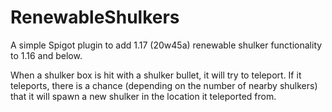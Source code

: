 # RenewableShulkers
A simple Spigot plugin to add 1.17 (20w45a) renewable shulker functionality to 1.16 and below.

When a shulker box is hit with a shulker bullet, it will try to teleport.
If it teleports, there is a chance (depending on the number of nearby shulkers) that it will spawn a new shulker in the location it teleported from.